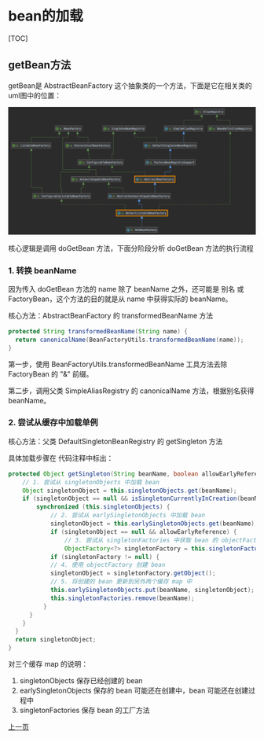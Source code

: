 # bean的加载

[TOC]

## getBean方法

getBean是 AbstractBeanFactory 这个抽象类的一个方法，下面是它在相关类的uml图中的位置：

![uml](img/bean_factory_uml_1.png)

核心逻辑是调用 doGetBean 方法，下面分阶段分析 doGetBean 方法的执行流程

### 1. 转换 beanName

因为传入 doGetBean 方法的 name 除了 beanName 之外，还可能是 别名 或 FactoryBean，这个方法的目的就是从 name 中获得实际的 beanName。

核心方法：AbstractBeanFactory 的 transformedBeanName 方法

``` java
protected String transformedBeanName(String name) {
  return canonicalName(BeanFactoryUtils.transformedBeanName(name));
}
```

第一步，使用 BeanFactoryUtils.transformedBeanName 工具方法去除 FactoryBean 的 "&" 前缀。

第二步，调用父类 SimpleAliasRegistry 的 canonicalName 方法，根据别名获得 beanName。

### 2. 尝试从缓存中加载单例

核心方法：父类 DefaultSingletonBeanRegistry 的 getSingleton 方法

具体加载步骤在 代码注释中标出：

``` java
protected Object getSingleton(String beanName, boolean allowEarlyReference) {
	// 1. 尝试从 singletonObjects 中加载 bean
	Object singletonObject = this.singletonObjects.get(beanName);
	if (singletonObject == null && isSingletonCurrentlyInCreation(beanName)) {
		synchronized (this.singletonObjects) {
			// 2. 尝试从 earlySingletonObjects 中加载 bean
			singletonObject = this.earlySingletonObjects.get(beanName);
			if (singletonObject == null && allowEarlyReference) {
				// 3. 尝试从 singletonFactories 中获取 bean 的 objectFactory
				ObjectFactory<?> singletonFactory = this.singletonFactories.get(beanName);
        	if (singletonFactory != null) {
            // 4. 使用 objectFactory 创建 bean
            singletonObject = singletonFactory.getObject();
            // 5. 将创建的 bean 更新到另外两个缓存 map 中
            this.earlySingletonObjects.put(beanName, singletonObject);
            this.singletonFactories.remove(beanName);
          }
      }
    }
  }
  return singletonObject;
}
```

对三个缓存 map 的说明：
1. singletonObjects 保存已经创建的 bean
2. earlySingletonObjects 保存的 bean 可能还在创建中，bean 可能还在创建过程中
3. singletonFactories 保存 bean 的工厂方法



[上一页](./index.md)